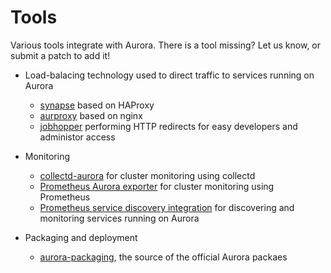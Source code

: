 # Tools

Various tools integrate with Aurora. There is a tool missing? Let us know, or submit a patch to add it!

* Load-balacing technology used to direct traffic to services running on Aurora
  - [synapse](https://github.com/airbnb/synapse) based on HAProxy
  - [aurproxy](https://github.com/tellapart/aurproxy) based on nginx
  - [jobhopper](https://github.com/benley/aurora-jobhopper) performing HTTP redirects for easy developers and administor access

* Monitoring
  - [collectd-aurora](https://github.com/zircote/collectd-aurora) for cluster monitoring using collectd
  - [Prometheus Aurora exporter](https://github.com/tommyulfsparre/aurora_exporter) for cluster monitoring using Prometheus
  - [Prometheus service discovery integration](http://prometheus.io/docs/operating/configuration/#zookeeper-serverset-sd-configurations-serverset_sd_config) for discovering and monitoring services running on Aurora

* Packaging and deployment
  - [aurora-packaging](https://github.com/apache/aurora-packaging), the source of the official Aurora packaes
